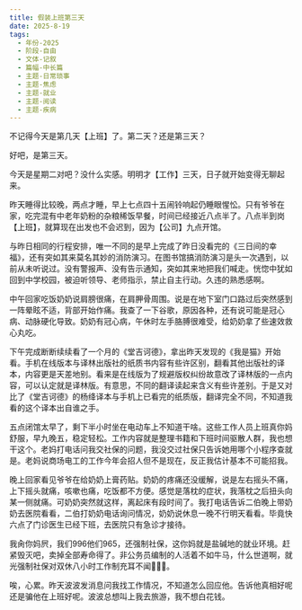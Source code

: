 ```yaml
---
title: 假装上班第三天
date: 2025-8-19
tags:
  - 年份-2025
  - 阶段-自由
  - 文体-记叙
  - 篇幅-中长篇
  - 主题-日常琐事
  - 主题-焦虑
  - 主题-就业
  - 主题-阅读
  - 主题-疾病
---
```


不记得今天是第几天【上班】了。第二天？还是第三天？

好吧，是第三天。

今天是星期二对吧？没什么实感。明明才【工作】三天，日子就开始变得无聊起来。

昨天睡得比较晚，两点才睡，早上七点四十五闹铃响起仍睡眼惺忪。只有爷爷在家，吃完混有中老年奶粉的杂粮稀饭早餐，时间已经接近八点半了。八点半到岗【上班】，就算现在出发也不会迟到，因为【公司】九点开馆。

与昨日相同的行程安排，唯一不同的是早上完成了昨日没看完的《三日间的幸福》，还有突如其来莫名其妙的消防演习。在图书馆搞消防演习是头一次遇到，以前从未听说过。没有警报声、没有告示通知，突如其来地把我们喊走。恍惚中犹如回到中学校园，被迫听领导、老师指示，禁止自主行动。久违的熟悉感啊。

中午回家吃饭奶奶说肩膀很痛，在肩胛骨周围。说是在地下室门口路过后突然感到一阵晕眩不适，背部开始作痛。我查了一下谷歌，原因各种，还有说可能是冠心病、动脉硬化导致。奶奶有冠心病，午休时左手胳膊很难受，给奶奶拿了些速效救心丸吃。

下午完成断断续续看了一个月的《堂吉诃德》，拿出昨天发现的《我是猫》开始看。手机在线版本与译林出版社的纸质书内容有些许区别，翻看其他出版社的译本，内容更是天差地别。看来是在线版为了规避版权纠纷故意改了译林版的一点内容，可以认定就是译林版。有意思，不同的翻译读起来含义有些许差别。于是又对比了《堂吉诃德》的杨绛译本与手机上已看完的纸质版，翻译完全不同，不知道我看的这个译本出自谁之手。

五点闭馆太早了，剩下半小时坐在电动车上不知道干啥。这些工作人员上班真你妈舒服，早九晚五，稳定轻松。工作内容就是整理书籍和下班时间驱散人群，我也想干这个。老妈打电话问我交社保的问题，我没交过社保只告诉她用哪个小程序查就是。老妈说商场电工的工作今年会招人但不是现在，反正我估计基本不可能招我。

晚上回家看见爷爷在给奶奶上膏药贴。奶奶的疼痛还没缓解，说是左右摇头不痛，上下摇头就痛，咳嗽也痛，吃饭都不方便。感觉是落枕的症状，我落枕之后扭头向某一侧就痛。可奶奶突然就这样，离起床有段时间了。我打电话告诉二伯晚上带奶奶去医院看看，二伯打奶奶电话询问情况，奶奶说休息一晚不行明天看看。毕竟快六点了门诊医生已经下班，去医院只有急诊才接待。

我肏你妈屄，我们996他们965，还强制社保，这你妈就是盐碱地的就业环境。赶紧毁灭吧，卖掉全部寿命得了。非公务员编制的人活着不如牛马，什么世道啊，就光强制社保对双休八小时工作制充耳不闻🖕🖕🖕。

唉，心累。昨天波波发消息问我找工作情况，不知道怎么回应他。告诉他真相好呢还是骗他在上班好呢。波波总想叫上我去旅游，我不想白花钱。
